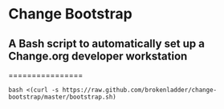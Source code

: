 # Change Bootstrap
## A Bash script to automatically set up a Change.org developer workstation
================

    bash <(curl -s https://raw.github.com/brokenladder/change-bootstrap/master/bootstrap.sh)